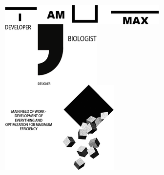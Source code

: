 <img align="center" src="https://github.com/MaxBezs/MaxBezs/blob/main/headmain.png" alt="I AM MAX">

<img align="left" width="300" height="200" src="https://github.com/MaxBezs/MaxBezs/blob/main/mainsphere.png" alt="My sphere">
<img src="https://github.com/MaxBezs/MaxBezs/blob/main/mainidea.png" alt="The main Ideas">
